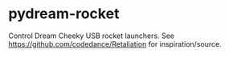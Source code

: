 # pydream-rocket
Control Dream Cheeky USB rocket launchers.  See https://github.com/codedance/Retaliation for inspiration/source.
